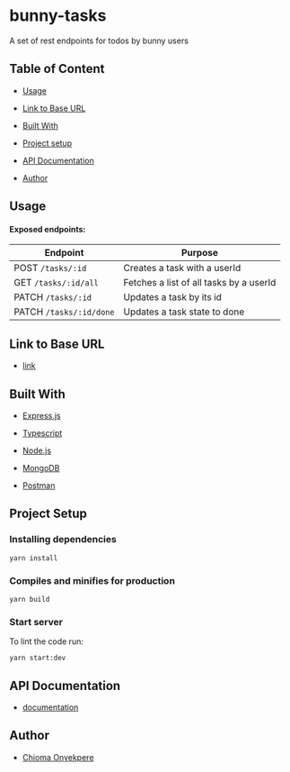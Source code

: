 # bunny-tasks
A set of rest endpoints for todos by bunny users


## Table of Content

 * [Usage](#usage)

 * [Link to Base URL](#link-to-base-url)

 * [Built With](#built-with)
 
 * [Project setup](#project-setup)

 * [API Documentation](#api-documentation)
 
 * [Author](#author)
## Usage
#### Exposed endpoints:
| Endpoint                                         | Purpose                                                             |
|--------------------------------------------------|---------------------------------------------------------------------|
| POST `/tasks/:id`                                | Creates a task with a userId                                        |
| GET `/tasks/:id/all`                             | Fetches a list of all tasks by a userId                             |
| PATCH `/tasks/:id`                               | Updates a task by its id                                            |
| PATCH `/tasks/:id/done`                          | Updates a task state to done                                        |

## Link to Base URL
 * [link](https://bunnystudio-task.herokuapp.com/)


## Built With
 * [Express.js](https://expressjs.com/)

 * [Typescript](https://www.typescriptlang.org/)

 * [Node.js](https://nodejs.org/en/)

 * [MongoDB](https://www.mongodb.com/)

 * [Postman](https://www.postman.com/)


## Project Setup
### Installing dependencies
```
yarn install
```
### Compiles and minifies for production
```
yarn build
```

### Start server
To lint the code run:

```
yarn start:dev
```

## API Documentation
*  [documentation](https://www.getpostman.com/collections/01c954f64112385eddfd)

## Author
*  [Chioma Onyekpere](https://www.linkedin.com/in/chioma-onyekpere)